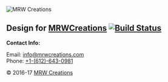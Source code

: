 ![MRW Creations](https://mrwcreations.org/wp-content/uploads/2017/03/NewLogo-300x120.jpg)

## Design for [MRWCreations](https://mrwcreations.org) [![Build Status](https://travis-ci.org/mrwcreations/mrw-website.svg?branch=master)](https://travis-ci.org/mrwcreations/mrw-website)

**Contact Info:**

Email: [info@mrwcreations.com](mailto:info@mrwcreations.com)  
Phone: [+1-(612)-643-0981](tel:+16126430981)

&copy; 2016-17 [MRW Creations](https://www.mrwcreations.org)

